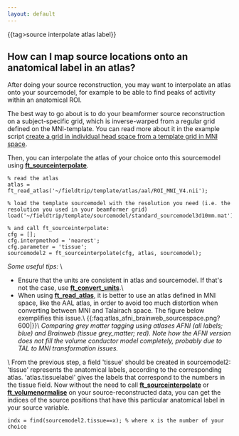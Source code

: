 ```yaml
---
layout: default
---
```


{{tag>source interpolate atlas label}}

## How can I map source locations onto an anatomical label in an atlas?

After doing your source reconstruction, you may want to interpolate an atlas onto your sourcemodel, for example to be able to find peaks of activity within an anatomical ROI.

The best way to go about is to do your beamformer source reconstruction on a subject-specific grid, which is inverse-warped from a regular grid defined on the MNI-template. You can read more about it in the example script [create a grid in individual head space from a template grid in MNI space](http://fieldtrip.fcdonders.nl/example/create_single-subject_grids_in_individual_head_space_that_are_all_aligned_in_mni_space).

Then, you can interpolate the atlas of your choice onto this sourcemodel using **[ft_sourceinterpolate](/reference/ft_sourceinterpolate)**.


	% read the atlas
	atlas = ft_read_atlas('~/fieldtrip/template/atlas/aal/ROI_MNI_V4.nii');
	
	% load the template sourcemodel with the resolution you need (i.e. the resolution you used in your beamformer grid)
	load('~/fieldtrip/template/sourcemodel/standard_sourcemodel3d10mm.mat')
	
	% and call ft_sourceinterpolate: 
	cfg = []; 
	cfg.interpmethod = 'nearest'; 
	cfg.parameter = 'tissue'; 
	sourcemodel2 = ft_sourceinterpolate(cfg, atlas, sourcemodel); 

*Some useful tips:* \\
- Ensure that the units are consistent in atlas and sourcemodel. If that's not the case, use **[ft_convert_units](/reference/ft_convert_units)**.\\
- When using **[ft_read_atlas](/reference/ft_read_atlas)**, it is better to use an atlas defined in MNI space, like the AAL atlas, in order to avoid too much distortion when converting between MNI and Talairach space. The figure below exemplifies this issue.\\
{{:faq:atlas_afni_brainweb_sourcespace.png?600|}}\\
*Comparing grey matter tagging using atlases AFNI (all labels; blue) and Brainweb (tissue grey_matter; red). Note how the AFNI version does not fill the volume conductor model completely, probably due to TAL to MNI transformation issues.*

\\
From the previous step, a field 'tissue' should be created in sourcemodel2: 'tissue' represents the anatomical labels, according to the corresponding atlas. 'atlas.tissuelabel' gives the labels that correspond to the numbers in the tissue field.
Now without the need to call **[ft_sourceinterpolate](/reference/ft_sourceinterpolate)** or **[ft_volumenormalise](/reference/ft_volumenormalise)** on your source-reconstructed data, you can get the indices of the source positions that have this particular anatomical label in your source variable.


	indx = find(sourcemodel2.tissue==x); % where x is the number of your choice



